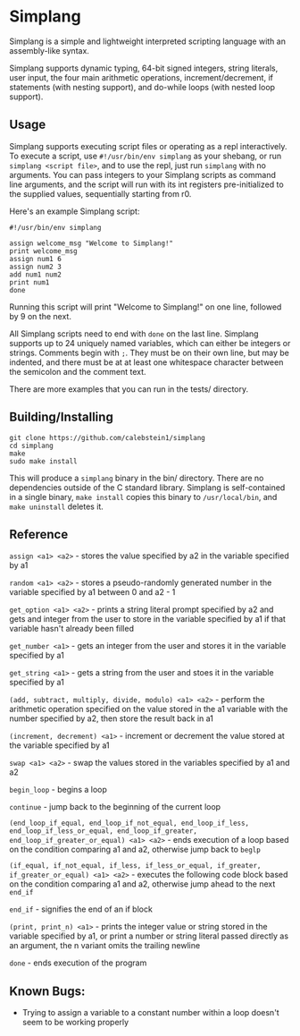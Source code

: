 # Simplang

Simplang is a simple and lightweight interpreted scripting language with an assembly-like syntax.

Simplang supports dynamic typing, 64-bit signed integers, string literals, user input, the four main arithmetic operations, increment/decrement, if statements (with nesting support), and do-while loops (with nested loop support).

## Usage

Simplang supports executing script files or operating as a repl interactively.
To execute a script, use `#!/usr/bin/env simplang` as your shebang, or run `simplang <script file>`, and to use the repl, just run `simplang` with no arguments.
You can pass integers to your Simplang scripts as command line arguments, and the script will run with its int registers pre-initialized to the supplied values, sequentially starting from r0.

Here's an example Simplang script:

```
#!/usr/bin/env simplang

assign welcome_msg "Welcome to Simplang!"
print welcome_msg
assign num1 6
assign num2 3
add num1 num2
print num1
done
```

Running this script will print "Welcome to Simplang!" on one line, followed by 9 on the next.

All Simplang scripts need to end with `done` on the last line.
Simplang supports up to 24 uniquely named variables, which can either be integers or strings.
Comments begin with `;`.
They must be on their own line, but may be indented, and there must be at at least one whitespace character between the semicolon and the comment text.

There are more examples that you can run in the tests/ directory.

## Building/Installing

```
git clone https://github.com/calebstein1/simplang
cd simplang
make
sudo make install
```

This will produce a `simplang` binary in the bin/ directory.
There are no dependencies outside of the C standard library.
Simplang is self-contained in a single binary, `make install` copies this binary to `/usr/local/bin`, and `make uninstall` deletes it.

## Reference

`assign <a1> <a2>` - stores the value specified by a2 in the variable specified by a1

`random <a1> <a2>` - stores a pseudo-randomly generated number in the variable specified by a1 between 0 and a2 - 1

`get_option <a1> <a2>` - prints a string literal prompt specified by a2 and gets and integer from the user to store in the variable specified by a1 if that variable hasn't already been filled

`get_number <a1>` - gets an integer from the user and stores it in the variable specified by a1

`get_string <a1>` - gets a string from the user and stoes it in the variable specified by a1

`(add, subtract, multiply, divide, modulo) <a1> <a2>` - perform the arithmetic operation specified on the value stored in the a1 variable with the number specified by a2, then store the result back in a1

`(increment, decrement) <a1>` - increment or decrement the value stored at the variable specified by a1

`swap <a1> <a2>` - swap the values stored in the variables specified by a1 and a2

`begin_loop` - begins a loop

`continue` - jump back to the beginning of the current loop

`(end_loop_if_equal, end_loop_if_not_equal, end_loop_if_less, end_loop_if_less_or_equal, end_loop_if_greater, end_loop_if_greater_or_equal) <a1> <a2>` - ends execution of a loop based on the condition comparing a1 and a2, otherwise jump back to `beglp`

`(if_equal, if_not_equal, if_less, if_less_or_equal, if_greater, if_greater_or_equal) <a1> <a2>` - executes the following code block based on the condition comparing a1 and a2, otherwise jump ahead to the next `end_if`

`end_if` - signifies the end of an if block

`(print, print_n) <a1>` - prints the integer value or string stored in the variable specified by a1, or print a number or string literal passed directly as an argument, the n variant omits the trailing newline

`done` - ends execution of the program

## Known Bugs:
- Trying to assign a variable to a constant number within a loop doesn't seem to be working properly
